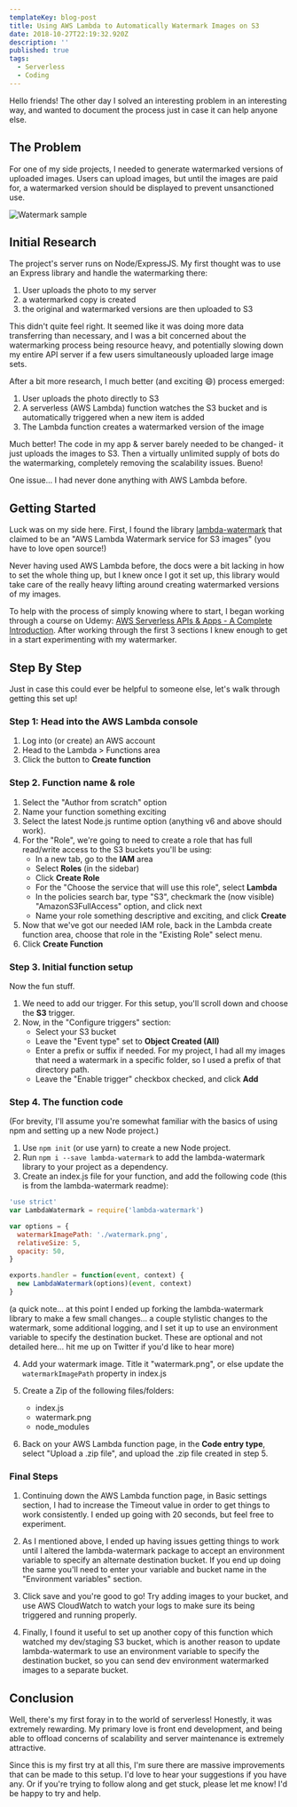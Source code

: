 ```yaml
---
templateKey: blog-post
title: Using AWS Lambda to Automatically Watermark Images on S3
date: 2018-10-27T22:19:32.920Z
description: ''
published: true
tags:
  - Serverless
  - Coding
---
```


Hello friends! The other day I solved an interesting problem in an interesting way, and wanted to document the process just in case it can help anyone else.

## The Problem

For one of my side projects, I needed to generate watermarked versions of uploaded images. Users can upload images, but until the images are paid for, a watermarked version should be displayed to prevent unsanctioned use.

![Watermark sample](/img/lambda-watermark-example.png)

## Initial Research

The project's server runs on Node/ExpressJS. My first thought was to use an Express library and handle the watermarking there:

1.  User uploads the photo to my server
2.  a watermarked copy is created
3.  the original and watermarked versions are then uploaded to S3

This didn't quite feel right. It seemed like it was doing more data transferring than necessary, and I was a bit concerned about the watermarking process being resource heavy, and potentially slowing down my entire API server if a few users simultaneously uploaded large image sets.

After a bit more research, I much better (and exciting 😄) process emerged:

1.  User uploads the photo directly to S3
2.  A serverless (AWS Lambda) function watches the S3 bucket and is automatically triggered when a new item is added
3.  The Lambda function creates a watermarked version of the image

Much better! The code in my app & server barely needed to be changed- it just uploads the images to S3. Then a virtually unlimited supply of bots do the watermarking, completely removing the scalability issues. Bueno!

One issue... I had never done anything with AWS Lambda before.

## Getting Started

Luck was on my side here. First, I found the library [lambda-watermark](https://github.com/prestonvanloon/lambda-watermark) that claimed to be an "AWS Lambda Watermark service for S3 images" (you have to love open source!)

Never having used AWS Lambda before, the docs were a bit lacking in how to set the whole thing up, but I knew once I got it set up, this library would take care of the really heavy lifting around creating watermarked versions of my images.

To help with the process of simply knowing where to start, I began working through a course on Udemy: [AWS Serverless APIs & Apps - A Complete Introduction](https://www.udemy.com/aws-serverless-a-complete-introduction). After working through the first 3 sections I knew enough to get in a start experimenting with my watermarker.

## Step By Step

Just in case this could ever be helpful to someone else, let's walk through getting this set up!

### Step 1: Head into the AWS Lambda console

1.  Log into (or create) an AWS account
2.  Head to the Lambda > Functions area
3.  Click the button to **Create function**

### Step 2. Function name & role

1.  Select the "Author from scratch" option
2.  Name your function something exciting
3.  Select the latest Node.js runtime option (anything v6 and above should work).
4.  For the "Role", we're going to need to create a role that has full read/write access to the S3 buckets you'll be using:
    * In a new tab, go to the **IAM** area
    * Select **Roles** (in the sidebar)
    * Click **Create Role**
    * For the "Choose the service that will use this role", select **Lambda**
    * In the policies search bar, type "S3", checkmark the (now visible) "AmazonS3FullAccess" option, and click next
    * Name your role something descriptive and exciting, and click **Create**
5.  Now that we've got our needed IAM role, back in the Lambda create function area, choose that role in the "Existing Role" select menu.
6.  Click **Create Function**

### Step 3. Initial function setup

Now the fun stuff.

1.  We need to add our trigger. For this setup, you'll scroll down and choose the **S3** trigger.
2.  Now, in the "Configure triggers" section:
    * Select your S3 bucket
    * Leave the "Event type" set to **Object Created (All)**
    * Enter a prefix or suffix if needed. For my project, I had all my images that need a watermark in a specific folder, so I used a prefix of that directory path.
    * Leave the "Enable trigger" checkbox checked, and click **Add**

### Step 4. The function code

(For brevity, I'll assume you're somewhat familiar with the basics of using npm and setting up a new Node project.)

1.  Use `npm init` (or use yarn) to create a new Node project.
2.  Run `npm i --save lambda-watermark` to add the lambda-watermark library to your project as a dependency.
3.  Create an index.js file for your function, and add the following code (this is from the lambda-watermark readme):

```javascript
'use strict'
var LambdaWatermark = require('lambda-watermark')

var options = {
  watermarkImagePath: './watermark.png',
  relativeSize: 5,
  opacity: 50,
}

exports.handler = function(event, context) {
  new LambdaWatermark(options)(event, context)
}
```

(a quick note... at this point I ended up forking the lambda-watermark library to make a few small changes... a couple stylistic changes to the watermark, some additional logging, and I set it up to use an environment variable to specify the destination bucket. These are optional and not detailed here... hit me up on Twitter if you'd like to hear more)

4.  Add your watermark image. Title it "watermark.png", or else update the `watermarkImagePath` property in index.js

5.  Create a Zip of the following files/folders:

    * index.js
    * watermark.png
    * node_modules

6.  Back on your AWS Lambda function page, in the **Code entry type**, select "Upload a .zip file", and upload the .zip file created in step 5.

### Final Steps

1.  Continuing down the AWS Lambda function page, in Basic settings section, I had to increase the Timeout value in order to get things to work consistently. I ended up going with 20 seconds, but feel free to experiment.

2.  As I mentioned above, I ended up having issues getting things to work until I altered the lambda-watermark package to accept an environment variable to specify an alternate destination bucket. If you end up doing the same you'll need to enter your variable and bucket name in the "Environment variables" section.

3.  Click save and you're good to go! Try adding images to your bucket, and use AWS CloudWatch to watch your logs to make sure its being triggered and running properly.

4.  Finally, I found it useful to set up another copy of this function which watched my dev/staging S3 bucket, which is another reason to update lambda-watermark to use an environment variable to specify the destination bucket, so you can send dev environment watermarked images to a separate bucket.

## Conclusion

Well, there's my first foray in to the world of serverless! Honestly, it was extremely rewarding. My primary love is front end development, and being able to offload concerns of scalability and server maintenance is extremely attractive.

Since this is my first try at all this, I'm sure there are massive improvements that can be made to this setup. I'd love to hear your suggestions if you have any. Or if you're trying to follow along and get stuck, please let me know! I'd be happy to try and help.
